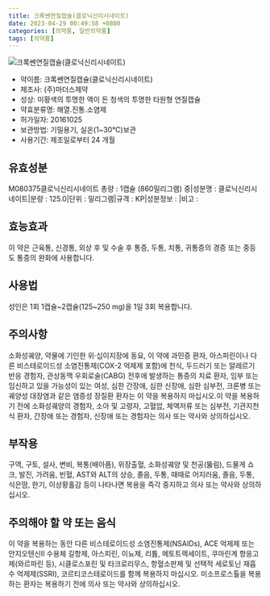 ```yaml
---
title: 크록쎈연질캡슐(클로닉신리시네이트)
date: 2023-04-29 00:49:58 +0800
categories: [의약품, 일반의약품]
tags: [의약품]
---
```

![크록쎈연질캡슐(클로닉신리시네이트)](https://nedrug.mfds.go.kr/pbp/cmn/itemImageDownload/1MaQuqD9cMU)

- 약이름: 크록쎈연질캡슐(클로닉신리시네이트)
- 제조사: (주)마더스제약
- 성상: 미황색의 투명한 액이 든 청색의 투명한 타원형 연질캡슐
- 약효분류명: 해열.진통.소염제
- 허가일자: 20161025
- 보관방법: 기밀용기, 실온(1~30℃)보관
- 사용기간: 제조일로부터 24 개월
## 유효성분
M080375클로닉신리시네이트
총량 : 1캡슐 (860밀리그램) 중|성분명 : 클로닉신리시네이트|분량 : 125.0|단위 : 밀리그램|규격 : KP|성분정보 : |비고 :
## 효능효과
이 약은 근육통, 신경통, 외상 후 및 수술 후 통증, 두통, 치통, 귀통증의 경증 또는 중등도 통증의 완화에 사용합니다.
## 사용법
성인은 1회 1캡슐~2캡슐(125~250 mg)을 1일 3회 복용합니다.
## 주의사항
소화성궤양, 약물에 기인한 위·십이지장에 동요, 이 약에 과민증 환자, 아스피린이나 다른 비스테로이드성 소염진통제(COX-2 억제제 포함)에 천식, 두드러기 또는 알레르기 반응 경험자, 관상동맥 우회로술(CABG) 전후에 발생하는 통증의 치료 환자, 임부 또는 임신하고 있을 가능성이 있는 여성, 심한 간장애, 심한 신장애, 심한 심부전, 크론병 또는 궤양성 대장염과 같은 염증성 장질환 환자는 이 약을 복용하지 마십시오.이 약을 복용하기 전에 소화성궤양의 경험자, 소아 및 고령자, 고혈압, 체액저류 또는 심부전, 기관지천식 환자, 간장애 또는 경험자, 신장애 또는 경험자는 의사 또는 약사와 상의하십시오.
## 부작용
구역, 구토, 설사, 변비, 복통(배아픔), 위장출혈, 소화성궤양 및 천공(뚫림), 드물게 쇼크, 발진, 가려움, 빈혈, AST와 ALT의 상승, 졸음, 두통, 때때로 어지러움, 졸음, 두통, 식은땀, 한기, 이상황홀감 등이 나타나면 복용을 즉각 중지하고 의사 또는 약사와 상의하십시오.
## 주의해야 할 약 또는 음식
이 약을 복용하는 동안 다른 비스테로이드성 소염진통제(NSAIDs), ACE 억제제 또는 안지오텐신Ⅱ 수용체 길항제, 아스피린, 이뇨제, 리튬, 메토트렉세이트, 쿠마린계 항응고제(와르파린 등), 시클로스포린 및 타크로리무스, 항혈소판제 및 선택적 세로토닌 재흡수 억제제(SSRI), 코르티코스테로이드를 함께 복용하지 마십시오. 미소프로스톨을 복용하는 환자는 복용하기 전에 의사 또는 약사와 상의하십시오.

